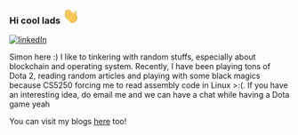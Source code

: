 ### Hi cool lads <img src="https://raw.githubusercontent.com/simonjulianl/simonjulianl/main/wave.gif" width="30px">

[![linkedIn](https://img.shields.io/badge/LinkedIn-0077B5?style=for-the-badge&logo=linkedin&logoColor=white)](https://www.linkedin.com/in/simon-julian-lauw)

Simon here :) I like to tinkering with random stuffs, especially about blockchain and operating system. Recently, I have been playing tons of Dota 2, reading random articles and playing with some black magics because CS5250 forcing me to read assembly code in Linux >:(. If you have an interesting idea, do email me and we can have a chat while having a Dota game yeah 

You can visit my blogs [here](simonjl.com) too!

<!--
Here are some ideas to get you started:

- 🔭 I’m currently working on ...
- 🌱 I’m currently learning ...
- 👯 I’m looking to collaborate on ...
- 🤔 I’m looking for help with ...
- 💬 Ask me about ...
- 📫 How to reach me: ...
- 😄 Pronouns: ...
- ⚡ Fun fact: ...
-->
